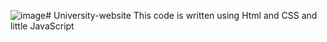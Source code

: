![image](https://github.com/Roland550/University-website/assets/133446553/400fac91-0395-4b3d-9f8c-cebd8769e069)# University-website
This code is  written using Html and CSS and little JavaScript
